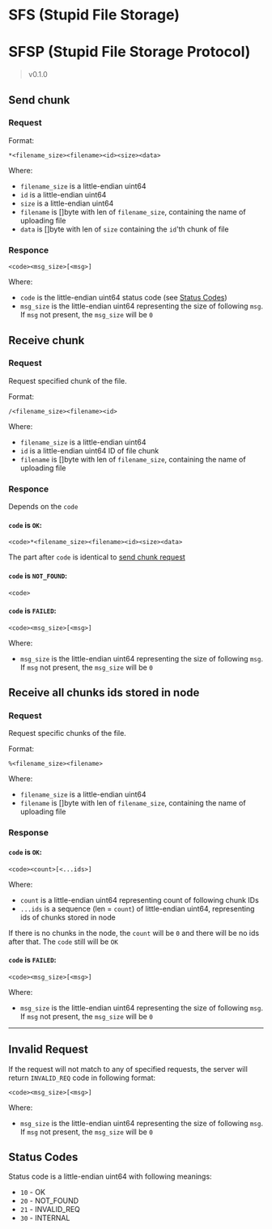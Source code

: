 # SFS (Stupid File Storage)


# SFSP (Stupid File Storage Protocol)
> v0.1.0

## Send chunk 

### Request
Format:

```
*<filename_size><filename><id><size><data>
```

Where:
- `filename_size` is a little-endian uint64
- `id` is a little-endian uint64
- `size` is a little-endian uint64
- `filename` is []byte with len of `filename_size`, containing the name
  of uploading file
- `data` is []byte with len of `size` containing the `id`'th chunk of file

### Responce

```
<code><msg_size>[<msg>]
```

Where:
- `code` is the little-endian uint64 status code (see [Status Codes](#status-codes))
- `msg_size` is the little-endian uint64 representing the size of following `msg`. If `msg` not present, the `msg_size` will be `0`

## Receive chunk

### Request
Request specified chunk of the file.

Format:

```
/<filename_size><filename><id>
```

Where:
- `filename_size` is a little-endian uint64
- `id` is a little-endian uint64 ID of file chunk
- `filename` is []byte with len of `filename_size`, containing the name
  of uploading file

### Responce

Depends on the `code`

#### `code` is `OK`:

```
<code>*<filename_size><filename><id><size><data>
```

The part after `code` is identical to [send chunk request](#send-chunk)

#### `code` is `NOT_FOUND`:

```
<code>
```


#### `code` is `FAILED`:

```
<code><msg_size>[<msg>]
```

Where:
- `msg_size` is the little-endian uint64 representing the size of following `msg`. If `msg` not present, the `msg_size` will be `0`

## Receive all chunks ids stored in node

### Request
Request specific chunks of the file.

Format:

```
%<filename_size><filename>
```

Where:
- `filename_size` is a little-endian uint64
- `filename` is []byte with len of `filename_size`, containing the name
  of uploading file
  
### Response

#### `code` is `OK`:

```
<code><count>[<...ids>]
```

Where:
- `count` is a little-endian uint64 representing count of following chunk IDs
- `...ids` is a sequence (len = `count`) of little-endian uint64, representing ids of chunks stored in node

If there is no chunks in the node, the `count` will be `0` and there will be no ids after that. The `code` still will be `OK`

#### `code` is `FAILED`:

```
<code><msg_size>[<msg>]
```

Where:
- `msg_size` is the little-endian uint64 representing the size of following `msg`. If `msg` not present, the `msg_size` will be `0`

----------------------------------

## Invalid Request
If the request will not match to any of specified requests, the server will return `INVALID_REQ` code in following format:

```
<code><msg_size>[<msg>]
```

Where:
- `msg_size` is the little-endian uint64 representing the size of following `msg`. If `msg` not present, the `msg_size` will be `0`

## Status Codes
Status code is a little-endian uint64 with following meanings:
- `10` - OK
- `20` - NOT_FOUND
- `21` - INVALID_REQ
- `30` - INTERNAL
